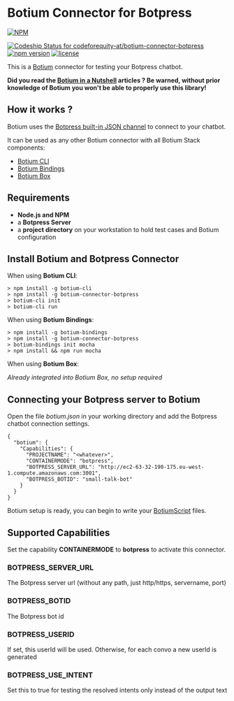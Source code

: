 # Botium Connector for Botpress 

[![NPM](https://nodei.co/npm/botium-connector-botpress.png?downloads=true&downloadRank=true&stars=true)](https://nodei.co/npm/botium-connector-botpress/)

[![Codeship Status for codeforequity-at/botium-connector-botpress](https://app.codeship.com/projects/0628d960-f411-0136-964d-7aa71a943ab2/status?branch=master)](https://app.codeship.com/projects/320664)
[![npm version](https://badge.fury.io/js/botium-connector-botpress.svg)](https://badge.fury.io/js/botium-connector-botpress)
[![license](https://img.shields.io/github/license/mashape/apistatus.svg)]()

This is a [Botium](https://github.com/codeforequity-at/botium-core) connector for testing your Botpress chatbot.

__Did you read the [Botium in a Nutshell](https://medium.com/@floriantreml/botium-in-a-nutshell-part-1-overview-f8d0ceaf8fb4) articles ? Be warned, without prior knowledge of Botium you won't be able to properly use this library!__

## How it works ?
Botium uses the [Botpress built-in JSON channel](https://botpress.io/docs/build/channels/) to connect to your chatbot.

It can be used as any other Botium connector with all Botium Stack components:
* [Botium CLI](https://github.com/codeforequity-at/botium-cli/)
* [Botium Bindings](https://github.com/codeforequity-at/botium-bindings/)
* [Botium Box](https://www.botium.at)

## Requirements

* __Node.js and NPM__
* a __Botpress Server__
* a __project directory__ on your workstation to hold test cases and Botium configuration

## Install Botium and Botpress Connector

When using __Botium CLI__:

```
> npm install -g botium-cli
> npm install -g botium-connector-botpress
> botium-cli init
> botium-cli run
```

When using __Botium Bindings__:

```
> npm install -g botium-bindings
> npm install -g botium-connector-botpress
> botium-bindings init mocha
> npm install && npm run mocha
```

When using __Botium Box__:

_Already integrated into Botium Box, no setup required_

## Connecting your Botpress server to Botium

Open the file _botium.json_ in your working directory and add the Botpress chatbot connection settings.

```
{
  "botium": {
    "Capabilities": {
      "PROJECTNAME": "<whatever>",
      "CONTAINERMODE": "botpress",
      "BOTPRESS_SERVER_URL": "http://ec2-63-32-190-175.eu-west-1.compute.amazonaws.com:3001",
      "BOTPRESS_BOTID": "small-talk-bot"
    }
  }
}
```
Botium setup is ready, you can begin to write your [BotiumScript](https://github.com/codeforequity-at/botium-core/wiki/Botium-Scripting) files.

## Supported Capabilities

Set the capability __CONTAINERMODE__ to __botpress__ to activate this connector.

### BOTPRESS_SERVER_URL
The Botpress server url (without any path, just http/https, servername, port)

### BOTPRESS_BOTID
The Botpress bot id

### BOTPRESS_USERID
If set, this userId will be used. Otherwise, for each convo a new userId is generated

### BOTPRESS_USE_INTENT
Set this to true for testing the resolved intents only instead of the output text
